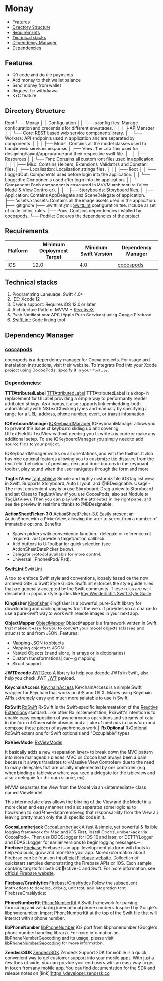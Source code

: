 # Monay

- [Features](#features)
- [Directory Structure](#directory-structure)
- [Requirements](#requirements)
- [Technical stacks](#technical-stacks)
- [Dependency Manager](#dependency-manager)
- [Dependencies](#dependencies)

## Features

-  QR code and do the payments
-  Add money to their wallet balance
-  Send money from wallet
-  Request for withdrawal
-  KYC feature

## Directory Structure

Root
└── Monay
│           ├ Configuration
│           │      └── xconfig files: Manage configuration and credentials for different env/stages.
│           │
│           ├ APIManager
│           │     └── Core:  REST based web service component/library. 
│           │     └── Workers: API endpoints used in application and are separated by components.
│           │
│           ├── Model: Contains all the model classes used to handle web services response.
│           ├── View: The .xib files used for designing/layout/appearance and their respective swift file.
│           │
│           ├── Resources
│           │      └── Font: Contains all custom font files used in application.
 │          │
│           ├── Misc: Contains Helpers, Extensions, Validators and Constant files.
│           ├── Localisation: Localisation strings files.
│           │
│           ├── Root
│           │         └── LoggedOut: Components used before login into the application.
│           │         └── LoggedIn: Components used after login into the application.
│           │         └── Component: Each component is structured in MVVM architecture (View Model & View Controller).
│           │
│           ├── Storyboards: Storyboard files.
│           ├── Application: Contains AppDelegate and SceneDelegate of application.
│           ├── Assets.xcassets: Contains all the image assets used in the application. 
├── .gitignore
├── .swiftlint.yml: [SwiftLint](https://github.com/realm/SwiftLint) configuration file. Include all set of code linting rules. 
├── Pods: Contains dependencies installed by [cocoapods](#cocoapods).
└── Podfile: Declares the dependencies of the project.

## Requirements

| Platform | Minimum Deployment Target | Minimum Swift Version | Dependency Manager |
| --- | ---  | --- | --- |
| iOS | 12.0 | 4.0 | [cocoapods](#cocoapods) |

## Technical stacks
1. Programming Language: Swift 4.0+
2. IDE: Xcode 12
3. Device support: Requires iOS 12.0 or later
4. Architecture Pattern: MVVM + [ReactiveX](https://github.com/ReactiveX/RxSwift)
5. Push Notifications: APS (Apple Push Services) using Google Firebase
6. [SwiftLint](https://github.com/realm/SwiftLint): Code linting tool

## Dependency Manager
### [cocoapods](https://cocoapods.org)

cocoapods is a dependency manager for Cocoa projects. For usage and installation instructions, visit their website. To integrate Pod into your Xcode project using CocoaPods, specify it in your `Podfile`:

### Dependencies:

**TTTAttributedLabel**
[TTTAttributedLabel](https://github.com/TTTAttributedLabel/TTTAttributedLabel)
TTTAttributedLabel is a drop-in replacement for UILabel providing a simple way to performantly render attributed strings. As a bonus, it also supports link embedding, both automatically with NSTextCheckingTypes and manually by specifying a range for a URL, address, phone number, event, or transit information.

**IQKeyboardManager**
[IQKeyboardManager](https://github.com/hackiftekhar/IQKeyboardManager)
IQKeyboardManager allows you to prevent this issue of keyboard sliding up and covering UITextField/UITextView without needing you to write any code or make any additional setup. To use IQKeyboardManager you simply need to add source files to your project.

IQKeyboardManager works on all orientations, and with the toolbar. It also has nice optional features allowing you to customize the distance from the text field, behaviour of previous, next and done buttons in the keyboard toolbar, play sound when the user navigates through the form and more.

**TagListView**
[TagListView](https://github.com/ElaWorkshop/TagListView)
Simple and highly customizable iOS tag list view, in Swift.
Supports Storyboard, Auto Layout, and @IBDesignable.
Usage -
The most convenient way is to use Storyboard. Drag a view to Storyboard and set Class to TagListView (if you use CocoaPods, also set Module to TagListView). Then you can play with the attributes in the right pane, and see the preview in real time thanks to @IBDesignable.

**ActionSheetPicker-3.0**
[ActionSheetPicker-3.0](https://github.com/skywinder/ActionSheetPicker-3.0)
Easily present an ActionSheet with a PickerView, allowing the user to select from a number of immutable options.
Benefits

* Spawn pickers with convenience function - delegate or reference not required. Just provide a target/action callback.
* Add buttons to UIToolbar for quick selection (see ActionSheetDatePicker below).
* Delegate protocol available for more control.
* Universal (iPhone/iPod/iPad).

**SwiftLint**
[SwiftLint](https://github.com/realm/SwiftLint)

A tool to enforce Swift style and conventions, loosely based on the now archived GitHub Swift Style Guide. SwiftLint enforces the style guide rules that are generally accepted by the Swift community. These rules are well described in popular style guides like [Ray Wenderlich's Swift Style Guide](https://github.com/raywenderlich/swift-style-guide).

**Kingfisher**
[Kingfisher](https://github.com/onevcat/Kingfisher)
Kingfisher is a powerful, pure-Swift library for downloading and caching images from the web. It provides you a chance to use a pure-Swift way to work with remote images in your next app.

**ObjectMapper**
[ObjectMapper](https://github.com/tristanhimmelman/ObjectMapper)
ObjectMapper is a framework written in Swift that makes it easy for you to convert your model objects (classes and structs) to and from JSON.
Features:
* Mapping JSON to objects
* Mapping objects to JSON
* Nested Objects (stand alone, in arrays or in dictionaries)
* Custom transformations│dur─ g mapping
* Struct support

**JWTDecode**
[JWTDeco](https://github.com/auth0/JWTDecode.swift)
A library to help you decode JWTs in Swift, also help you check JWT [JWT](https://jwt.io) payload.

**KeychainAccess**
[KeychainAccess](https://github.com/kishikawakatsumi/KeychainAccess)
KeychainAccess is a simple Swift wrapper for Keychain that works on iOS and OS X. Makes using Keychain APIs extremely easy and much more palatable to use in Swift.

**RxSwift**
[RxSwift](https://github.com/ReactiveX/RxSwift)
RxSwift is the Swift-specific implementation of the [Reactive Extensions](http://reactivein.jio) standard.
Like other Rx implementation, RxSwift's intention is to enable easy composition of asynchronous operations and streams of data in the form of Observable obsects and a │uite of methods to transform and compose these pieces of asynchronous work.│
**RxOptional**
[RxOptional](https://github.com/RxSwiftCommunity/RxOptional)
RxSwift extensions for Swift optionals and "Occupiable" types.

**RxViewModel**
[RxViewModel](https://github.com/RxSwiftCommunity/RxViewModel)

It basically adds a new «separation layer» to break down the MVC pattern into more manageable pieces.
MVC on Cocoa hast always been a pain because it always translates to «Massive View Controller» due to the need to many delegates that are usually implemented by one controller (e.g. when binding a tableview where you need a delegate for the tableview and also a delegate for the data source, etc).

MVVM separates the View from the Model via an «intermediate» class named ViewModel.

This intermediate class allows the binding of the View and the Model in a more clean and easy manner and also separates some logic as to how/when to load└the─datanremoveng that responsability from the View a.j leaving pretty much only the UI specific code in it.

**CocoaLumberjack**
[CocoaLumberjack](https://github.com/CocoaLumberjack/CocoaLumberjack)
A fast & simple, yet powerful & fls
ible logging framework for Mac and iOS
First, install CocoaLumber└ack via CocoaPod─. Then use DDOSLogger for iOS 10 and later, or DDTTYLogger and DDASLLogger for earlier versions to begin logging messages.─
**Firebase**
[Firebase](https://github.com/firebase/firebase-ios-sdk)
Firebase is an app development platform with tools to help you build, grow and monetize your app. Moredxxformation about Firebase can be foun. on thj [official Firebase website](https://firebasegoogle.com).
Collection of quickstart samples demonstrating the Firebase APIs on iOS. Each sample contains targets for both Obective-C and Swift. For more information, see [official Firebase website](https://firebase.google.com).

**Firebase/Crashlytics**
[Firebase/Crashlytics](https://github.com/firebase/firebase-ios-dk/tree/master/Crashlytics)
Follow the subsequent instructions to develop, debug, unit test, and integration test FirebaseCrashlytics:

**PhoneNumberKit**
[PhoneNumberKit](https://github.com/marmelroy/PhoneNumberKit)
A Swift framework for parsing, formatting and validating international phone numbers. Inspired by Google's libphonenumber.
Import PhoneNumberKit at the top of the Swift file that will interact with a phone number.

**libPhoneNumber**
[libPhoneNumber](https://github.com/iziz/libPhoneNumber-iOS)
iOS port from libphonenumber (Google's phone number handling library).
For more information on libPhoneNumberGeocoding and its usage, please visit [libPhoneNumberGeocoding](https://github.com/iziz/libPhoneNumber-iOS/blob/master/libPhoneNumberGeocoding/README.md) for more information.

**ZendeskSDK**
[ZendeskSDK](https://github.com/zendesk/support_sdk_ios)
Zendesk Support SDK for mobile is a quick, convenient way to get customer support into your mobile apps. With just a few lines of code, you can provide your end users with an easy way to get in touch from any mobile app.
You can find documentation for the SDK and release notes on [link](https://developer.zendesk.co

